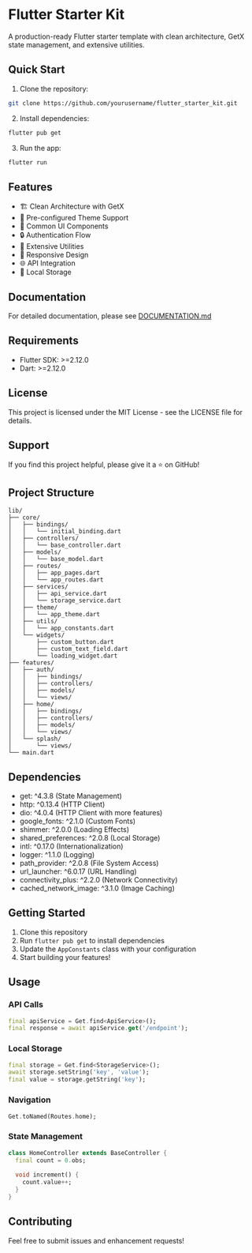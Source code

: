 # Flutter Starter Kit

A production-ready Flutter starter template with clean architecture, GetX state management, and extensive utilities.

## Quick Start

1. Clone the repository:
```bash
git clone https://github.com/yourusername/flutter_starter_kit.git
```

2. Install dependencies:
```bash
flutter pub get
```

3. Run the app:
```bash
flutter run
```

## Features

- 🏗️ Clean Architecture with GetX
- 🎨 Pre-configured Theme Support
- 🧩 Common UI Components
- 🔒 Authentication Flow
- 🔧 Extensive Utilities
- 📱 Responsive Design
- 🌐 API Integration
- 💾 Local Storage

## Documentation

For detailed documentation, please see [DOCUMENTATION.md](DOCUMENTATION.md)

## Requirements

- Flutter SDK: >=2.12.0
- Dart: >=2.12.0

## License

This project is licensed under the MIT License - see the LICENSE file for details.

## Support

If you find this project helpful, please give it a ⭐️ on GitHub!

## Project Structure

```
lib/
├── core/
│   ├── bindings/
│   │   └── initial_binding.dart
│   ├── controllers/
│   │   └── base_controller.dart
│   ├── models/
│   │   └── base_model.dart
│   ├── routes/
│   │   ├── app_pages.dart
│   │   └── app_routes.dart
│   ├── services/
│   │   ├── api_service.dart
│   │   └── storage_service.dart
│   ├── theme/
│   │   └── app_theme.dart
│   ├── utils/
│   │   └── app_constants.dart
│   └── widgets/
│       ├── custom_button.dart
│       ├── custom_text_field.dart
│       └── loading_widget.dart
├── features/
│   ├── auth/
│   │   ├── bindings/
│   │   ├── controllers/
│   │   ├── models/
│   │   └── views/
│   ├── home/
│   │   ├── bindings/
│   │   ├── controllers/
│   │   ├── models/
│   │   └── views/
│   └── splash/
│       └── views/
└── main.dart
```

## Dependencies

- get: ^4.3.8 (State Management)
- http: ^0.13.4 (HTTP Client)
- dio: ^4.0.4 (HTTP Client with more features)
- google_fonts: ^2.1.0 (Custom Fonts)
- shimmer: ^2.0.0 (Loading Effects)
- shared_preferences: ^2.0.8 (Local Storage)
- intl: ^0.17.0 (Internationalization)
- logger: ^1.1.0 (Logging)
- path_provider: ^2.0.8 (File System Access)
- url_launcher: ^6.0.17 (URL Handling)
- connectivity_plus: ^2.2.0 (Network Connectivity)
- cached_network_image: ^3.1.0 (Image Caching)

## Getting Started

1. Clone this repository
2. Run `flutter pub get` to install dependencies
3. Update the `AppConstants` class with your configuration
4. Start building your features!

## Usage

### API Calls
```dart
final apiService = Get.find<ApiService>();
final response = await apiService.get('/endpoint');
```

### Local Storage
```dart
final storage = Get.find<StorageService>();
await storage.setString('key', 'value');
final value = storage.getString('key');
```

### Navigation
```dart
Get.toNamed(Routes.home);
```

### State Management
```dart
class HomeController extends BaseController {
  final count = 0.obs;
  
  void increment() {
    count.value++;
  }
}
```

## Contributing

Feel free to submit issues and enhancement requests!
